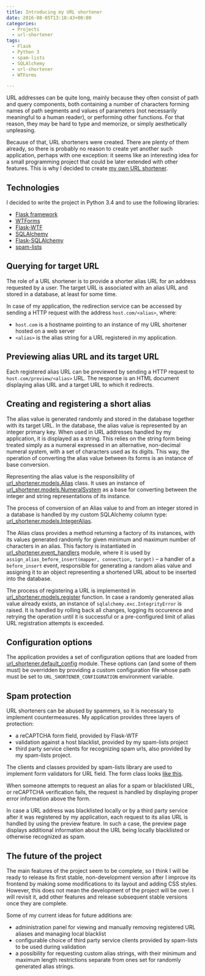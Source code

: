 ```yaml
---
title: Introducing my URL shortener
date: 2016-08-05T13:18:43+00:00
categories:
  - Projects
  - url-shortener
tags:
  - Flask
  - Python 3
  - spam-lists
  - SQLAlchemy
  - url-shortener
  - WTForms

---
```

URL addresses can be quite long, mainly because they often consist of path and query components, both containing a number of characters forming names of path segments and values of parameters (not necessarily meaningful to a human reader), or performing other functions. For that reason, they may be hard to type and memorize, or simply aesthetically unpleasing.

Because of that, URL shorteners were created. There are plenty of them already, so there is probably no reason to create yet another such application, perhaps with one exception: it seems like an interesting idea for a small programming project that could be later extended with other features. This is why I decided to create [my own URL shortener][1].

<!--more-->

## Technologies

I decided to write the project in Python 3.4 and to use the following libraries:

  * [Flask framework][2]
  * [WTForms][3]
  * [Flask-WTF][4]
  * [SQLAlchemy][5]
  * [Flask-SQLAlchemy][6]
  * [spam-lists][7]

## Querying for target URL

The role of a URL shortener is to provide a shorter alias URL for an address requested by a user. The target URL is associated with an alias URL and stored in a database, at least for some time.

In case of my application, the redirection service can be accessed by sending a HTTP request with the address `host.com/<alias>`, where:

  * `host.com` is a hostname pointing to an instance of my URL shortener hosted on a web server
  * `<alias>` is the alias string for a URL registered in my application.

## Previewing alias URL and its target URL

Each registered alias URL can be previewed by sending a HTTP request to `host.com/preview/<alias>` URL. The response is an HTML document displaying alias URL and a target URL to which it redirects.

## Creating and registering a short alias

The alias value is generated randomly and stored in the database together with its target URL. In the database, the alias value is represented by an integer primary key. When used in URL addresses handled by my application, it is displayed as a string. This relies on the string form being treated simply as a numeral expressed in an alternative, non-decimal numeral system, with a set of characters used as its digits. This way, the operation of converting the alias value between its forms is an instance of base conversion.

Representing the alias value is the responsibility of [url_shortener.models.Alias][8] class. It uses an instance of [url_shortener.models.NumeralSystem][9] as a base for converting between the integer and string representations of its instance.

The process of conversion of an Alias value to and from an integer stored in a database is handled by my custom SQLAlchemy column type: [url_shortener.models.IntegerAlias][10].

The Alias class provides a method returning a factory of its instances, with its values generated randomly for given minimum and maximum number of characters in an alias. This factory is instantiated in [url\_shortener.event\_handlers][11] module, where it is used by `assign_alias_before_insert(mapper, connection, target)` &#8211; a handler of a `before_insert` event, responsible for generating a random alias value and assigning it to an object representing a shortened URL about to be inserted into the database.

The process of registering a URL is implemented in [url_shortener.models.register][12] function. In case a randomly generated alias value already exists, an instance of `sqlalchemy.exc.IntegrityError` is raised. It is handled by rolling back all changes, logging its occurence and retrying the operation until it is successful or a pre-configured limit of alias URL registration attempts is exceeded.

## Configuration options

The application provides a set of configuration options that are loaded from [url\_shortener.default\_config][13] module. These options can (and some of them must) be overridden by providing a custom configuration file whose path must be set to `URL_SHORTENER_CONFIGURATION` environment variable.

## Spam protection

URL shorteners can be abused by spammers, so it is necessary to implement countermeasures. My application provides three layers of protection:

  * a reCAPTCHA form field, provided by Flask-WTF
  * validation against a host blacklist, provided by my spam-lists project
  * third party service clients for recognizing spam urls, also provided by my spam-lists project.

The clients and classes provided by spam-lists library are used to implement form validators for URL field. The form class looks [like this][14].

When someone attempts to request an alias for a spam or blacklisted URL, or reCAPTCHA verification fails, the request is handled by displaying proper error information above the form.

In case a URL address was blacklisted locally or by a third party service after it was registered by my application, each request to its alias URL is handled by using the preview feature. In such a case, the preview page displays additional information about the URL being locally blacklisted or otherwise recognized as spam.

## The future of the project

The main features of the project seem to be complete, so I think I will be ready to release its first stable, non-development version after I improve its frontend by making some modifications to its layout and adding CSS styles. However, this does not mean the development of the project will be over. I will revisit it, add other features and release subsequent stable versions once they are complete.

Some of my current ideas for future additions are:

  * administration panel for viewing and manually removing registered URL aliases and managing local blacklist
  * configurable choice of third party service clients provided by spam-lists to be used during validation
  * a possibility for requesting custom alias strings, with their minimum and maximum length restrictions separate from ones set for randomly generated alias strings.

 [1]: https://github.com/piotr-rusin/url-shortener
 [2]: http://flask.pocoo.org/
 [3]: https://wtforms.readthedocs.io/en/latest/
 [4]: https://flask-wtf.readthedocs.io/en/latest/
 [5]: http://www.sqlalchemy.org/
 [6]: http://flask-sqlalchemy.pocoo.org/2.1/
 [7]: https://github.com/piotr-rusin/spam-lists
 [8]: https://github.com/piotr-rusin/url-shortener/blob/2bbcb9bcc97f8226e7d90d201c57933421ee050e/url_shortener/models.py#L97
 [9]: https://github.com/piotr-rusin/url-shortener/blob/2bbcb9bcc97f8226e7d90d201c57933421ee050e/url_shortener/models.py#L31
 [10]: https://github.com/piotr-rusin/url-shortener/blob/2bbcb9bcc97f8226e7d90d201c57933421ee050e/url_shortener/models.py#L210
 [11]: https://github.com/piotr-rusin/url-shortener/blob/2bbcb9bcc97f8226e7d90d201c57933421ee050e/url_shortener/event_handlers.py
 [12]: https://github.com/piotr-rusin/url-shortener/blob/2bbcb9bcc97f8226e7d90d201c57933421ee050e/url_shortener/models.py#L288
 [13]: https://github.com/piotr-rusin/url-shortener/blob/2bbcb9bcc97f8226e7d90d201c57933421ee050e/url_shortener/default_config.py
 [14]: https://github.com/piotr-rusin/url-shortener/blob/2bbcb9bcc97f8226e7d90d201c57933421ee050e/url_shortener/forms.py#L9
